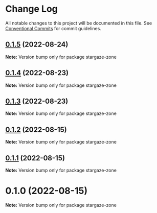 # Change Log

All notable changes to this project will be documented in this file.
See [Conventional Commits](https://conventionalcommits.org) for commit guidelines.

## [0.1.5](https://github.com/cosmology-tech/stargaze-zone/compare/stargaze-zone@0.1.4...stargaze-zone@0.1.5) (2022-08-24)

**Note:** Version bump only for package stargaze-zone





## [0.1.4](https://github.com/cosmology-tech/stargaze-zone/compare/stargaze-zone@0.1.3...stargaze-zone@0.1.4) (2022-08-23)

**Note:** Version bump only for package stargaze-zone





## [0.1.3](https://github.com/cosmology-tech/stargaze-zone/compare/stargaze-zone@0.1.2...stargaze-zone@0.1.3) (2022-08-23)

**Note:** Version bump only for package stargaze-zone





## [0.1.2](https://github.com/cosmology-tech/stargaze-zone/compare/stargaze-zone@0.1.1...stargaze-zone@0.1.2) (2022-08-15)

**Note:** Version bump only for package stargaze-zone





## [0.1.1](https://github.com/cosmology-tech/stargaze-zone/compare/stargaze-zone@0.1.0...stargaze-zone@0.1.1) (2022-08-15)

**Note:** Version bump only for package stargaze-zone





# 0.1.0 (2022-08-15)

**Note:** Version bump only for package stargaze-zone
